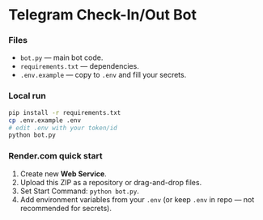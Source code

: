# Telegram Check-In/Out Bot

### Files
- `bot.py` — main bot code.
- `requirements.txt` — dependencies.
- `.env.example` — copy to `.env` and fill your secrets.

### Local run
```bash
pip install -r requirements.txt
cp .env.example .env
# edit .env with your token/id
python bot.py
```

### Render.com quick start
1) Create new **Web Service**.
2) Upload this ZIP as a repository or drag-and-drop files.
3) Set Start Command: `python bot.py`.
4) Add environment variables from your `.env` (or keep `.env` in repo — not recommended for secrets).

